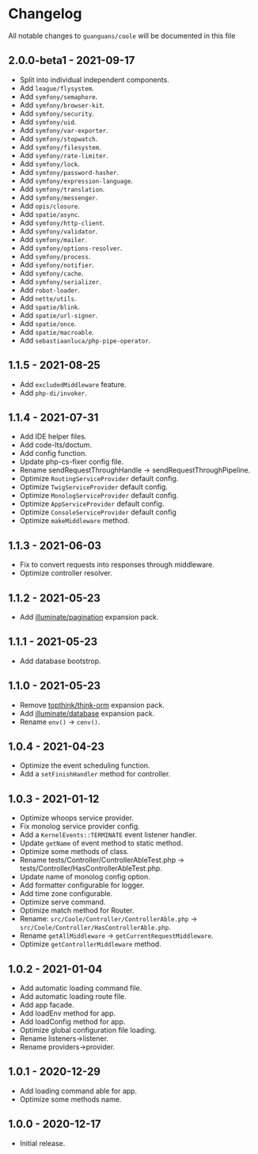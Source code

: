# Changelog

All notable changes to `guanguans/coole` will be documented in this file

## 2.0.0-beta1 - 2021-09-17

* Split into individual independent components.
* Add `league/flysystem`.
* Add `symfony/semaphore`.
* Add `symfony/browser-kit`.
* Add `symfony/security`.
* Add `symfony/uid`.
* Add `symfony/var-exporter`.
* Add `symfony/stopwatch`.
* Add `symfony/filesystem`.
* Add `symfony/rate-limiter`.
* Add `symfony/lock`.
* Add `symfony/password-hasher`.
* Add `symfony/expression-language`.
* Add `symfony/translation`.
* Add `symfony/messenger`.
* Add `opis/closure`.
* Add `spatie/async`.
* Add `symfony/http-client`.
* Add `symfony/validator`.
* Add `symfony/mailer`.
* Add `symfony/options-resolver`.
* Add `symfony/process`.
* Add `symfony/notifier`.
* Add `symfony/cache`.
* Add `symfony/serializer`.
* Add `robot-loader`.
* Add `nette/utils`.
* Add `spatie/blink`.
* Add `spatie/url-signer`.
* Add `spatie/once`.
* Add `spatie/macroable`.
* Add `sebastiaanluca/php-pipe-operator`.

## 1.1.5 - 2021-08-25

* Add `excludedMiddleware` feature.
* Add `php-di/invoker`.

## 1.1.4 - 2021-07-31

* Add IDE helper files.
* Add code-lts/doctum.
* Add config function.
* Update php-cs-fixer config file.
* Rename sendRequestThroughHandle -> sendRequestThroughPipeline.
* Optimize `RoutingServiceProvider` default config.
* Optimize `TwigServiceProvider` default config.
* Optimize `MonologServiceProvider` default config.
* Optimize `AppServiceProvider` default config.
* Optimize `ConsoleServiceProvider` default config
* Optimize `makeMiddleware` method.

## 1.1.3 - 2021-06-03

* Fix to convert requests into responses through middleware.
* Optimize controller resolver.

## 1.1.2 - 2021-05-23

* Add [illuminate/pagination](https://github.com/illuminate/pagination) expansion pack.

## 1.1.1 - 2021-05-23

* Add database bootstrop.

## 1.1.0 - 2021-05-23

* Remove [topthink/think-orm](https://github.com/top-think/think-orm) expansion pack.
* Add [illuminate/database](https://github.com/illuminate/database) expansion pack.
* Rename `env()` -> `cenv()`.

## 1.0.4 - 2021-04-23

* Optimize the event scheduling function.
* Add a `setFinishHandler` method for controller.

## 1.0.3 - 2021-01-12

* Optimize whoops service provider.
* Fix monolog service provider config.
* Add a `KernelEvents::TERMINATE` event listener handler.
* Update `getName` of event method to static method.
* Optimize some methods of class.
* Rename tests/Controller/ControllerAbleTest.php -> tests/Controller/HasControllerAbleTest.php.
* Update name of monolog config option.
* Add formatter configurable for logger.
* Add time zone configurable.
* Optimize serve command.
* Optimize match method for Router.
* Rename: `src/Coole/Controller/ControllerAble.php` -> `src/Coole/Controller/HasControllerAble.php`.
* Rename `getAllMiddleware` -> `getCurrentRequestMiddleware`.
* Optimize `getControllerMiddleware` method.

## 1.0.2 - 2021-01-04

* Add automatic loading command file.
* Add automatic loading route file.
* Add app facade.
* Add loadEnv method for app.
* Add loadConfig method for app.
* Optimize global configuration file loading.
* Rename listeners->listener.
* Rename providers->provider.

## 1.0.1 - 2020-12-29

* Add loading command able for app.
* Optimize some methods name.

## 1.0.0 - 2020-12-17

* Initial release.
